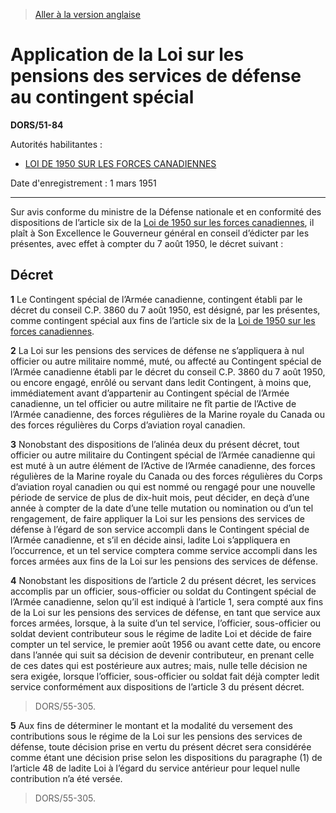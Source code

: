 > [Aller à la version anglaise](/en/Regulations/Statutory%20Orders%20and%20Regulations/51/84.md)

# Application de la Loi sur les pensions des services de défense au contingent spécial

**DORS/51-84**

Autorités habilitantes : 
- [LOI DE 1950 SUR LES FORCES CANADIENNES](/fr/Lois/Lois%20du%20Canada/1950-51/ch.%202.md)

Date d'enregistrement : 1 mars 1951

----------

Sur avis conforme du ministre de la Défense nationale et en conformité des dispositions de l’article six de la [Loi de 1950 sur les forces canadiennes](/fr/Lois/Lois%20du%20Canada/1950-51/ch.%202.md), il plaît à Son Excellence le Gouverneur général en conseil d’édicter par les présentes, avec effet à compter du 7 août 1950, le décret suivant :




## Décret


**1** Le Contingent spécial de l’Armée canadienne, contingent établi par le décret du conseil C.P. 3860 du 7 août 1950, est désigné, par les présentes, comme contingent spécial aux fins de l’article six de la [Loi de 1950 sur les forces canadiennes](/fr/Lois/Lois%20du%20Canada/1950-51/ch.%202.md).



**2** La Loi sur les pensions des services de défense ne s’appliquera à nul officier ou autre militaire nommé, muté, ou affecté au Contingent spécial de l’Armée canadienne établi par le décret du conseil C.P. 3860 du 7 août 1950, ou encore engagé, enrôlé ou servant dans ledit Contingent, à moins que, immédiatement avant d’appartenir au Contingent spécial de l’Armée canadienne, un tel officier ou autre militaire ne fît partie de l’Active de l’Armée canadienne, des forces régulières de la Marine royale du Canada ou des forces régulières du Corps d’aviation royal canadien.



**3** Nonobstant des dispositions de l’alinéa deux du présent décret, tout officier ou autre militaire du Contingent spécial de l’Armée canadienne qui est muté à un autre élément de l’Active de l’Armée canadienne, des forces régulières de la Marine royale du Canada ou des forces régulières du Corps d’aviation royal canadien ou qui est nommé ou rengagé pour une nouvelle période de service de plus de dix-huit mois, peut décider, en deçà d’une année à compter de la date d’une telle mutation ou nomination ou d’un tel rengagement, de faire appliquer la Loi sur les pensions des services de défense à l’égard de son service accompli dans le Contingent spécial de l’Armée canadienne, et s’il en décide ainsi, ladite Loi s’appliquera en l’occurrence, et un tel service comptera comme service accompli dans les forces armées aux fins de la Loi sur les pensions des services de défense.



**4** Nonobstant les dispositions de l’article 2 du présent décret, les services accomplis par un officier, sous-officier ou soldat du Contingent spécial de l’Armée canadienne, selon qu’il est indiqué à l’article 1, sera compté aux fins de la Loi sur les pensions des services de défense, en tant que service aux forces armées, lorsque, à la suite d’un tel service, l’officier, sous-officier ou soldat devient contributeur sous le régime de ladite Loi et décide de faire compter un tel service, le premier août 1956 ou avant cette date, ou encore dans l’année qui suit sa décision de devenir contributeur, en prenant celle de ces dates qui est postérieure aux autres; mais, nulle telle décision ne sera exigée, lorsque l’officier, sous-officier ou soldat fait déjà compter ledit service conformément aux dispositions de l’article 3 du présent décret.
> DORS/55-305.




**5** Aux fins de déterminer le montant et la modalité du versement des contributions sous le régime de la Loi sur les pensions des services de défense, toute décision prise en vertu du présent décret sera considérée comme étant une décision prise selon les dispositions du paragraphe (1) de l’article 48 de ladite Loi à l’égard du service antérieur pour lequel nulle contribution n’a été versée.
> DORS/55-305.



